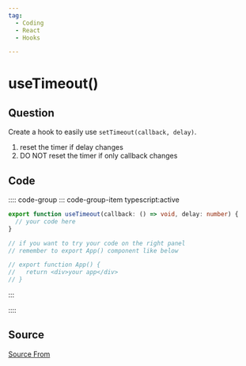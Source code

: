 ```yaml
---
tag:
  - Coding
  - React
  - Hooks

---
```

  
# useTimeout()

## Question
Create a hook to easily use `setTimeout(callback, delay)`.

1.  reset the timer if delay changes
2.  DO NOT reset the timer if only callback changes

## Code
:::: code-group
::: code-group-item typescript:active
```typescript
export function useTimeout(callback: () => void, delay: number) {
  // your code here
}

// if you want to try your code on the right panel
// remember to export App() component like below

// export function App() {
//   return <div>your app</div>
// }
```
:::
    
::::



##  Source
[Source From](https://bigfrontend.dev/react/usetimeout)

  